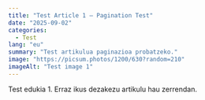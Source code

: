 ```yaml
---
title: "Test Article 1 — Pagination Test"
date: "2025-09-02"
categories:
  - Test
lang: "eu"
summary: "Test artikulua paginazioa probatzeko."
image: "https://picsum.photos/1200/630?random=210"
imageAlt: "Test image 1"
---
```


Test edukia 1. Erraz ikus dezakezu artikulu hau zerrendan.
